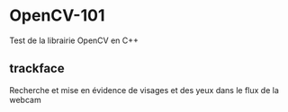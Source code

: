 # OpenCV-101
Test de la librairie OpenCV en C++

## trackface
Recherche et mise en évidence de visages et des yeux dans le flux de la webcam

